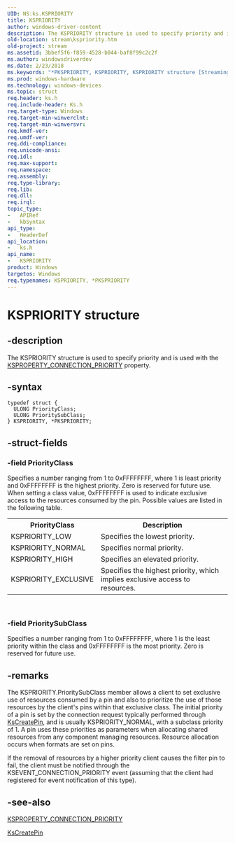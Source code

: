 ```yaml
---
UID: NS:ks.KSPRIORITY
title: KSPRIORITY
author: windows-driver-content
description: The KSPRIORITY structure is used to specify priority and is used with the KSPROPERTY_CONNECTION_PRIORITY property.
old-location: stream\kspriority.htm
old-project: stream
ms.assetid: 3bbef5f6-f859-4528-b044-baf8f99c2c2f
ms.author: windowsdriverdev
ms.date: 2/23/2018
ms.keywords: "*PKSPRIORITY, KSPRIORITY, KSPRIORITY structure [Streaming Media Devices], PKSPRIORITY, PKSPRIORITY structure pointer [Streaming Media Devices], ks-struct_08294311-6f72-4888-bfb8-b4598e1fc9bd.xml, ks/KSPRIORITY, ks/PKSPRIORITY, stream.kspriority"
ms.prod: windows-hardware
ms.technology: windows-devices
ms.topic: struct
req.header: ks.h
req.include-header: Ks.h
req.target-type: Windows
req.target-min-winverclnt: 
req.target-min-winversvr: 
req.kmdf-ver: 
req.umdf-ver: 
req.ddi-compliance: 
req.unicode-ansi: 
req.idl: 
req.max-support: 
req.namespace: 
req.assembly: 
req.type-library: 
req.lib: 
req.dll: 
req.irql: 
topic_type:
-	APIRef
-	kbSyntax
api_type:
-	HeaderDef
api_location:
-	ks.h
api_name:
-	KSPRIORITY
product: Windows
targetos: Windows
req.typenames: KSPRIORITY, *PKSPRIORITY
---
```


# KSPRIORITY structure


## -description


The KSPRIORITY structure is used to specify priority and is used with the <a href="https://msdn.microsoft.com/library/windows/hardware/ff565104">KSPROPERTY_CONNECTION_PRIORITY</a> property.


## -syntax


````
typedef struct {
  ULONG PriorityClass;
  ULONG PrioritySubClass;
} KSPRIORITY, *PKSPRIORITY;
````


## -struct-fields




### -field PriorityClass

Specifies a number ranging from 1 to 0xFFFFFFFF, where 1 is least priority and 0xFFFFFFFF is the highest priority. Zero is reserved for future use. When setting a class value, 0xFFFFFFFF is used to indicate exclusive access to the resources consumed by the pin. Possible values are listed in the following table.

<table>
<tr>
<th>PriorityClass</th>
<th>Description</th>
</tr>
<tr>
<td>
KSPRIORITY_LOW

</td>
<td>
Specifies the lowest priority.

</td>
</tr>
<tr>
<td>
KSPRIORITY_NORMAL

</td>
<td>
Specifies normal priority.

</td>
</tr>
<tr>
<td>
KSPRIORITY_HIGH

</td>
<td>
Specifies an elevated priority.

</td>
</tr>
<tr>
<td>
KSPRIORITY_EXCLUSIVE

</td>
<td>
Specifies the highest priority, which implies exclusive access to resources.

</td>
</tr>
</table>
 


### -field PrioritySubClass

Specifies a number ranging from 1 to 0xFFFFFFFF, where 1 is the least priority within the class and 0xFFFFFFFF is the most priority. Zero is reserved for future use.


## -remarks



The KSPRIORITY.PrioritySubClass member allows a client to set exclusive use of resources consumed by a pin and also to prioritize the use of those resources by the client's pins within that exclusive class. The initial priority of a pin is set by the connection request typically performed through <a href="..\ks\nf-ks-kscreatepin.md">KsCreatePin</a>, and is usually KSPRIORITY_NORMAL, with a subclass priority of 1. A pin uses these priorities as parameters when allocating shared resources from any component managing resources. Resource allocation occurs when formats are set on pins.

If the removal of resources by a higher priority client causes the filter pin to fail, the client must be notified through the KSEVENT_CONNECTION_PRIORITY event (assuming that the client had registered for event notification of this type).




## -see-also

<a href="https://msdn.microsoft.com/library/windows/hardware/ff565104">KSPROPERTY_CONNECTION_PRIORITY</a>



<a href="..\ks\nf-ks-kscreatepin.md">KsCreatePin</a>



 

 


